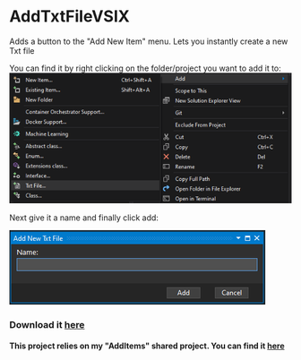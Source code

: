 # AddTxtFileVSIX
Adds a button to the "Add New Item" menu. Lets you instantly create a new Txt file


You can find it by right clicking on the folder/project you want to add it to: 
![preview](https://github.com/gurrenm3/AddTxtFileVSIX/blob/master/Add%20txt%20file.png)

Next give it a name and finally click add:

![preview2](https://github.com/gurrenm3/AddTxtFileVSIX/blob/master/add%20txt%20file%20name.png)

### Download it [here](https://marketplace.visualstudio.com/items?itemName=Thomas-Margraff.AddNewTxtFile)
#### This project relies on my "AddItems" shared project. You can find it [here](https://github.com/gurrenm3/AddNewItem_Template.Shared)
